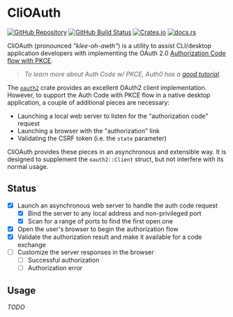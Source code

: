# CliOAuth

[![GitHub Repository][gh-badge]][gh-url]
[![GitHub Build Status][gh-build-badge]][gh-build-url]
[![Crates.io][crates-badge]][crates-url]
[![docs.rs][docs-badge]][docs-url]

[gh-badge]: https://img.shields.io/badge/github-riversoforion%2Fclio--auth-23657d?style=for-the-badge&logo=github
[gh-url]: https://github.com/riversoforion/clio-auth
[gh-build-badge]: https://img.shields.io/github/actions/workflow/status/riversoforion/clio-auth/build-and-test.yaml?style=for-the-badge&logo=github
[gh-build-url]: https://github.com/riversoforion/clio-auth/actions/workflows/build-and-test.yaml
[crates-badge]: https://img.shields.io/crates/l/clio-auth?style=for-the-badge&logo=rust&color=gold
[crates-url]: https://crates.io/crates/clio-auth
[docs-badge]: https://img.shields.io/docsrs/clio-auth?style=for-the-badge&logo=docsdotrs&link=https%3A%2F%2Fdocs.rs%2Fclio-auth
[docs-url]: https://docs.rs/clio-auth/latest/clio_auth/

CliOAuth (pronounced _"klee-oh-awth"_) is a utility to assist CLI/desktop application developers with implementing the
OAuth 2.0 [Authorization Code flow with PKCE][1].

> _To learn more about Auth Code w/ PKCE, Auth0 has a [good tutorial][2]._

The [`oauth2`][3] crate provides an excellent OAuth2 client implementation. However, to support the Auth Code with PKCE
flow in a native desktop application, a couple of additional pieces are necessary:

- Launching a local web server to listen for the "authorization code" request
- Launching a browser with the "authorization" link
- Validating the CSRF token (i.e. the `state` parameter)

CliOAuth provides these pieces in an asynchronous and extensible way. It is designed to supplement the `oauth2::Client`
struct, but not interfere with its normal usage.

## Status

- [x] Launch an asynchronous web server to handle the auth code request
  - [x] Bind the server to any local address and non-privileged port
  - [x] Scan for a range of ports to find the first open one
- [x] Open the user's browser to begin the authorization flow
- [x] Validate the authorization result and make it available for a code exchange
- [ ] Customize the server responses in the browser
  - [ ] Successful authorization
  - [ ] Authorization error

[1]: https://www.rfc-editor.org/rfc/rfc7636
[2]: https://auth0.com/docs/get-started/authentication-and-authorization-flow/authorization-code-flow-with-proof-key-for-code-exchange-pkce
[3]: https://crates.io/crates/oauth2

## Usage

_TODO_
